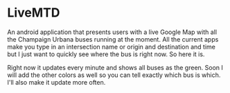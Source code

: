 LiveMTD
=======
An android application that presents users with a live Google Map with all the Champaign Urbana buses running at the moment.  All the current apps make you type in an intersection name or origin and destination and time but I just want to quickly see where the bus is right now.  So here it is.

Right now it updates every minute and shows all buses as the green.  Soon I will add the other colors as well so you can tell exactly which bus is which.  I'll also make it update more often.
